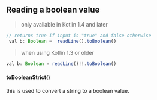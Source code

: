 ## Reading a boolean value

> only available in Kotlin 1.4 and later

```ts
// returns true if input is "true" and false otherwise
 val b: Boolean =  readLine().toBoolean()

```

> when using Kotlin 1.3 or older

```ts
val b: Boolean = readLine()!!.toBoolean()

```

#### toBooleanStrict()
this is used to convert a string to a boolean value.
 